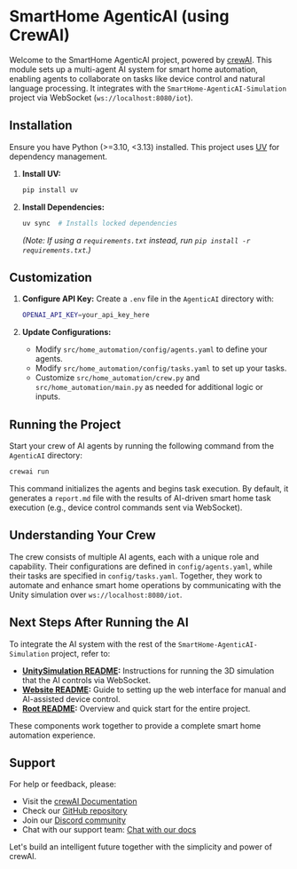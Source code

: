 # SmartHome AgenticAI (using CrewAI)

Welcome to the SmartHome AgenticAI project, powered by [crewAI](https://crewai.com). This module sets up a multi-agent AI system for smart home automation, enabling agents to collaborate on tasks like device control and natural language processing. It integrates with the `SmartHome-AgenticAI-Simulation` project via WebSocket (`ws://localhost:8080/iot`).

## Installation

Ensure you have Python (>=3.10, <3.13) installed. This project uses [UV](https://docs.astral.sh/uv/) for dependency management.

1. **Install UV:**
   ```bash
   pip install uv
   ```
2. **Install Dependencies:**
   ```bash
   uv sync  # Installs locked dependencies
   ```
   *(Note: If using a `requirements.txt` instead, run `pip install -r requirements.txt`.)*

## Customization

1. **Configure API Key:**
   Create a `.env` file in the `AgenticAI` directory with:
   ```bash
   OPENAI_API_KEY=your_api_key_here
   ```

2. **Update Configurations:**
   - Modify `src/home_automation/config/agents.yaml` to define your agents.
   - Modify `src/home_automation/config/tasks.yaml` to set up your tasks.
   - Customize `src/home_automation/crew.py` and `src/home_automation/main.py` as needed for additional logic or inputs.

## Running the Project

Start your crew of AI agents by running the following command from the `AgenticAI` directory:

```bash
crewai run
```

This command initializes the agents and begins task execution. By default, it generates a `report.md` file with the results of AI-driven smart home task execution (e.g., device control commands sent via WebSocket).

## Understanding Your Crew

The crew consists of multiple AI agents, each with a unique role and capability. Their configurations are defined in `config/agents.yaml`, while their tasks are specified in `config/tasks.yaml`. Together, they work to automate and enhance smart home operations by communicating with the Unity simulation over `ws://localhost:8080/iot`.

## Next Steps After Running the AI

To integrate the AI system with the rest of the `SmartHome-AgenticAI-Simulation` project, refer to:
- **[UnitySimulation README](../UnitySimulation/README.md):** Instructions for running the 3D simulation that the AI controls via WebSocket.
- **[Website README](../Website/README.md):** Guide to setting up the web interface for manual and AI-assisted device control.
- **[Root README](../README.md):** Overview and quick start for the entire project.

These components work together to provide a complete smart home automation experience.

## Support

For help or feedback, please:
- Visit the [crewAI Documentation](https://docs.crewai.com)
- Check our [GitHub repository](https://github.com/joaomdmoura/crewai)
- Join our [Discord community](https://discord.com/invite/X4JWnZnxPb)
- Chat with our support team: [Chat with our docs](https://chat.g.pt/DWjSBZn)

Let's build an intelligent future together with the simplicity and power of crewAI.
